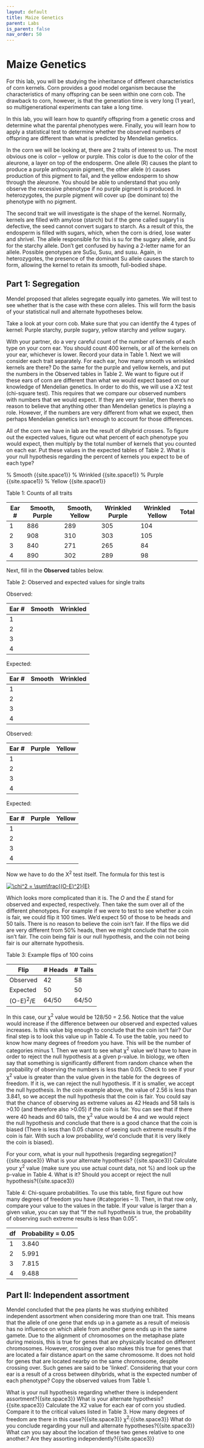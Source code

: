 ```yaml
---
layout: default
title: Maize Genetics
parent: Labs
is_parent: false
nav_order: 50
---
```


# Maize Genetics

For this lab, you will be studying the inheritance of different characteristics of corn kernels. Corn provides a good model organism because the characteristics of many offspring can be seen within one corn cob. The drawback to corn, however, is that the generation time is very long (1 year), so multigenerational experiments can take a long time.

In this lab, you will learn how to quantify offspring from a genetic cross and determine what the parental phenotypes were. Finally, you will learn how to apply a statistical test to determine whether the observed numbers of offspring are different than what is predicted by Mendelian genetics.

In the corn we will be looking at, there are 2 traits of interest to us. The most obvious one is color – yellow or purple. This color is due to the color of the aleurone, a layer on top of the endosperm. One allele (R) causes the plant to produce a purple anthocyanin pigment, the other allele (r) causes production of this pigment to fail, and the yellow endosperm to show through the aleurone. You should be able to understand that you only observe the recessive phenotype if no purple pigment is produced. In heterozygotes, the purple pigment will cover up (be dominant to) the phenotype with no pigment.

The second trait we will investigate is the shape of the kernel. Normally, kernels are filled with amylose (starch) but if the gene called sugary1 is defective, the seed cannot convert sugars to starch. As a result of this, the endosperm is filled with sugars, which, when the corn is dried, lose water and shrivel. The allele responsible for this is su for the sugary allele, and Su for the starchy allele. Don’t get confused by having a 2-letter name for an allele. Possible genotypes are SuSu, Susu, and susu. Again, in heterozygotes, the presence of the dominant Su allele causes the starch to form, allowing the kernel to retain its smooth, full-bodied shape.

## Part 1: Segregation

Mendel proposed that alleles segregate equally into gametes. We will test to see whether that is the case with these corn alleles. This will form the basis of your statistical null and alternate hypotheses below.

Take a look at your corn cob. Make sure that you can identify the 4 types of kernel: Purple starchy, purple sugary, yellow starchy and yellow sugary.

With your partner, do a very careful count of the number of kernels of each type on your corn ear. You should count 400 kernels, or all of the kernels on your ear, whichever is lower. Record your data in Table 1.
Next we will consider each trait separately. For each ear, how many smooth vs wrinkled kernels are there? Do the same for the purple and yellow kernels, and put the numbers in the Observed tables in Table 2.
We want to figure out if these ears of corn are different than what we would expect based on our knowledge of Mendelian genetics. In order to do this, we will use a X2 test (chi-square test). This requires that we compare our observed numbers with numbers that we would expect. If they are very similar, then there’s no reason to believe that anything other than Mendelian genetics is playing a role. However, if the numbers are very different from what we expect, then perhaps Mendelian genetics isn’t enough to account for those differences.

All of the corn we have in lab are the result of dihybrid crosses. To figure out the expected values, figure out what percent of each phenotype you would expect, then multiply by the total number of kernels that you counted on each ear. Put these values in the expected tables of Table 2. What is your null hypothesis regarding the percent of kernels you expect to be of each type?

% Smooth {{site.space1}}
% Wrinkled {{site.space1}}
% Purple {{site.space1}}
% Yellow {{site.space1}}

Table 1: Counts of all traits

| Ear # | Smooth, Purple | Smooth, Yellow | Wrinkled Purple | Wrinkled Yellow | Total |
|-------|----------------|----------------|-----------------|-----------------|-------|
| 1     | 886            | 289            | 305             | 104             |       |
| 2     | 908            | 310            | 303             | 105             |       |
| 3     | 840            | 271            | 265             | 84              |       |
| 4     | 890            | 302            | 289             | 98              |       |

Next, fill in the **Observed** tables below.

Table 2: Observed and expected values for single traits

Observed:

| Ear # | Smooth | Wrinkled |
|-------|--------|----------|
| 1     |        |          |
| 2     |        |          |
| 3     |        |          |
| 4     |        |          |

Expected:

| Ear # | Smooth | Wrinkled |
|-------|--------|----------|
| 1     |        |          |
| 2     |        |          |
| 3     |        |          |
| 4     |        |          |

Observed:

| Ear # | Purple | Yellow   |
|-------|--------|----------|
| 1     |        |          |
| 2     |        |          |
| 3     |        |          |
| 4     |        |          |

Expected:

| Ear # | Purple | Yellow   |
|-------|--------|----------|
| 1     |        |          |
| 2     |        |          |
| 3     |        |          |
| 4     |        |          |

Now we have to do the &Chi;<sup>2</sup> test itself. The formula for this test is

<a href="https://www.codecogs.com/eqnedit.php?latex=\chi^2&space;=&space;\sum\frac{(O-E)^2}{E}" target="_blank"><img src="https://latex.codecogs.com/gif.latex?\chi^2&space;=&space;\sum\frac{(O-E)^2}{E}" title="\chi^2 = \sum\frac{(O-E)^2}{E}" /></a>

Which looks more complicated than it is. The *O* and the *E* stand for observed and expected, respectively. Then take the sum over all of the different phenotypes. For example if we were to test to see whether a coin is fair, we could flip it 100 times. We’d expect 50 of those to be heads and 50 tails. There is no reason to believe the coin isn’t fair. If the flips we did are very different from 50% heads, then we might conclude that the coin isn’t fair. The coin being fair is our null hypothesis, and the coin not being fair is our alternate hypothesis.

Table 3: Example flips of 100 coins

| Flip                | # Heads | # Tails |
|---------------------|---------|---------|
| Observed            | 42      | 58      |
| Expected            | 50      | 50      |
| (O-E)<sup>2</sup>/E | 64/50   | 64/50   |

In this case, our &chi;<sup>2</sup> value would be 128/50 = 2.56. Notice that the value would increase if the difference between our observed and expected values increases. Is this value big enough to conclude that the coin isn’t fair? Our final step is to look this value up in Table 4.
To use the table, you need to know how many degrees of freedom you have. This will be the number of categories minus 1. Then we want to see what &chi;<sup>2</sup> value we’d have to have in order to reject the null hypothesis at a given p-value. In biology, we often say that something is significantly different from random chance when the probability of observing the numbers is less than 0.05. Check to see if your &chi;<sup>2</sup> value is greater than the value given in the table for the degrees of freedom. If it is, we can reject the null hypothesis. If it is smaller, we accept the null hypothesis. In the coin example above, the value of 2.56 is less than 3.841, so we accept the null hypothesis that the coin is fair. You could say that the chance of observing as extreme values as 42 Heads and 58 tails is >0.10 (and therefore also  >0.05) if the coin is fair. You can see that if there were 40 heads and 60 tails, the &chi;<sup>2</sup> value would be 4 and we would reject the null hypothesis and conclude that there is a good chance that the coin is biased (There is less than 0.05 chance of seeing such extreme results if the coin is fair. With such a low probability, we'd conclude that it is very likely the coin is biased).

For your corn, what is your null hypothesis (regarding segregation)?{{site.space3}}
What is your alternate hypothesis? {{site.space3}}
Calculate your &chi;<sup>2</sup> value (make sure you use actual count data, not %) and look up the p-value in  Table 4. What is it? Should you accept or reject the null hypothesis?{{site.space3}}

Table 4: Chi-square probabilities. To use this table, first figure out how many degrees of freedom you have (#categories – 1). Then, in that row only, compare your value to the values in the table. If your value is larger than a given value, you can say that “If the null hypothesis is true, the probability of observing such extreme results is less than 0.05”.

| df | Probability = 0.05 |
|----|--------------------|
| 1  | 3.840              |
| 2  | 5.991              |
| 3  | 7.815              |
| 4  | 9.488              |

## Part II: Independent assortment

Mendel concluded that the pea plants he was studying exhibited independent assortment when considering more than one trait. This means that the allele of one gene that ends up in a gamete as a result of meiosis has no influence on which allele from another gene ends up in the same gamete. Due to the alignment of chromosomes on the metaphase plate during meiosis, this is true for genes that are physically located on different chromosomes. However, crossing over also makes this true for genes that are located a fair distance apart on the same chromosome. It does not hold for genes that are located nearby on the same chromosome, despite crossing over. Such genes are said to be 'linked'.
Considering that your corn ear is a result of a cross between dihybrids, what is the expected number of each phenotype? Copy the observed values from Table 1.

What is your null hypothesis regarding whether there is independent assortment?{{site.space3}}
What is your alternate hypothesis?{{site.space3}}
Calculate the X2 value for each ear of corn you studied. Compare it to the critical values listed in Table 3. How many degrees of freedom are there in this case?{{site.space3}}
&chi;<sup>2</sup>:{{site.space3}}
What do you conclude  regarding your null and alternate hypotheses?{{site.space3}}
What can you say about the location of these two genes relative to one another.? Are they assorting independently?{{site.space3}}